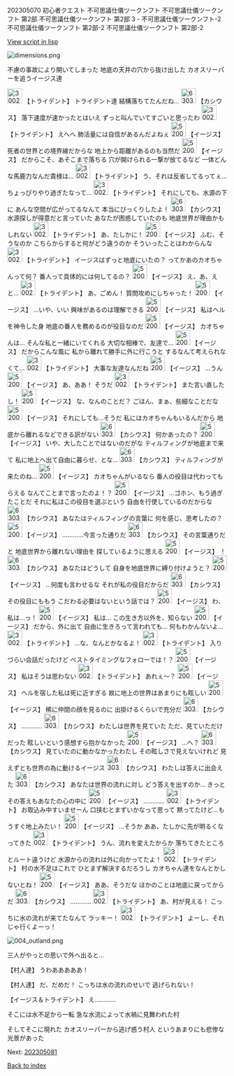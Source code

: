 202305070 初心者クエスト 不可思議仕儀ツークンフト 不可思議仕儀ツークンフト 第2部 不可思議仕儀ツークンフト 第2部 3 - 不可思議仕儀ツークンフト-2 不可思議仕儀ツークンフト 第2部-2 不可思議仕儀ツークンフト 第2部-2

[View script in lisp](../scripts/202305070.txt)

![dimensions.png](../images/backgrounds/dimensions.png)

不慮の事故により開いてしまった
地底の天井の穴から抜け出した
カオスリーパーを追うイージス達

<img src="../images/units/300231.png" alt="300231.png" height="34"/>
【トライデント】
トライデント達
結構落ちてたんだね…

<img src="../images/units/6303121.png" alt="6303121.png" height="34"/>
【カシウス】
落下速度が速かったとはいえ
ずっと叫んでいてすごいと思ったわ

<img src="../images/units/300231.png" alt="300231.png" height="34"/>
【トライデント】
えへへ
肺活量には自信があるんだよねぇ

<img src="../images/units/52000111.png" alt="52000111.png" height="34"/>
【イージス】
死者の世界との境界線だからな
地上から距離があるのも当然だ

<img src="../images/units/52000111.png" alt="52000111.png" height="34"/>
【イージス】
だからこそ、あそこまで落ちる
穴が開けられる一撃が放てるなど
一体どんな馬鹿力なんだ貴様は…

<img src="../images/units/300231.png" alt="300231.png" height="34"/>
【トライデント】
う、それは反省してるってぇ…
ちょっぴりやり過ぎたなって…

<img src="../images/units/300231.png" alt="300231.png" height="34"/>
【トライデント】
それにしても、水源の下に
あんな空間が広がってるなんて
本当にびっくりしたよ！

<img src="../images/units/6303121.png" alt="6303121.png" height="34"/>
【カシウス】
水源探しが得意だと言っていた
あなたが困惑していたのも
地底世界が理由かもしれない

<img src="../images/units/300231.png" alt="300231.png" height="34"/>
【トライデント】
あ、たしかに！

<img src="../images/units/52000111.png" alt="52000111.png" height="34"/>
【イージス】
ふむ、そうなのか
こちらからすると何がどう違うのか
そういったことはわからんな

<img src="../images/units/300231.png" alt="300231.png" height="34"/>
【トライデント】
イージスはずっと地底にいたの？
ってかあのカオちゃんって何？
番人って具体的には何してるの？

<img src="../images/units/52000111.png" alt="52000111.png" height="34"/>
【イージス】
え、あ、えと…

<img src="../images/units/300231.png" alt="300231.png" height="34"/>
【トライデント】
あ、ごめん！
質問攻めにしちゃった！

<img src="../images/units/52000111.png" alt="52000111.png" height="34"/>
【イージス】
…いや、いい
興味があるのは理解できる

<img src="../images/units/52000111.png" alt="52000111.png" height="34"/>
【イージス】
私はヘルを神令した身
地底の番人を務めるのが役目なのだ

<img src="../images/units/52000111.png" alt="52000111.png" height="34"/>
【イージス】
カオちゃんは…
そんな私と一緒にいてくれる
大切な相棒で、友達で…

<img src="../images/units/52000111.png" alt="52000111.png" height="34"/>
【イージス】
だからこんな風に
私から離れて勝手に外に行こうと
するなんて考えられなくて…

<img src="../images/units/300231.png" alt="300231.png" height="34"/>
【トライデント】
大事な友達なんだね

<img src="../images/units/52000111.png" alt="52000111.png" height="34"/>
【イージス】
…うん

<img src="../images/units/52000111.png" alt="52000111.png" height="34"/>
【イージス】
あ、ああ！
そうだ

<img src="../images/units/300231.png" alt="300231.png" height="34"/>
【トライデント】
また言い直したし！

<img src="../images/units/52000111.png" alt="52000111.png" height="34"/>
【イージス】
な、なんのことだ？
ごほん、まぁ、些細なことだな

<img src="../images/units/52000111.png" alt="52000111.png" height="34"/>
【イージス】
それにしても…そうだ
私にはカオちゃんもいるんだから
地底から離れるなどできる訳がない

<img src="../images/units/6303121.png" alt="6303121.png" height="34"/>
【カシウス】
何かあったの？

<img src="../images/units/52000111.png" alt="52000111.png" height="34"/>
【イージス】
いや、大したことではないのだがな
ティルフィングが地底まで来て
私に地上へ出て自由に暮らせ、とな…

<img src="../images/units/6303121.png" alt="6303121.png" height="34"/>
【カシウス】
ティルフィングが来たのね…

<img src="../images/units/52000111.png" alt="52000111.png" height="34"/>
【イージス】
カオちゃんがいるなら
番人の役目は代わってもらえる
なんてことまで言ったのよ！？

<img src="../images/units/52000111.png" alt="52000111.png" height="34"/>
【イージス】
…ゴホン、もう過ぎたことだ
それに私はこの役目を選ぶという
自由を行使しているのだからな

<img src="../images/units/6303121.png" alt="6303121.png" height="34"/>
【カシウス】
あなたはティルフィングの言葉に
何を感じ、思考したの？

<img src="../images/units/52000111.png" alt="52000111.png" height="34"/>
【イージス】
…………今言った通りだ

<img src="../images/units/6303121.png" alt="6303121.png" height="34"/>
【カシウス】
その言葉通りだと
地底世界から離れない理由を
探しているように思える

<img src="../images/units/52000111.png" alt="52000111.png" height="34"/>
【イージス】
！

<img src="../images/units/6303121.png" alt="6303121.png" height="34"/>
【カシウス】
あなたはどうして
自身を地底世界に縛り付けようと？

<img src="../images/units/52000111.png" alt="52000111.png" height="34"/>
【イージス】
…何度も言わせるな
それが私の役目だからだ

<img src="../images/units/6303121.png" alt="6303121.png" height="34"/>
【カシウス】
その役目にももう
こだわる必要はないという話では？

<img src="../images/units/52000111.png" alt="52000111.png" height="34"/>
【イージス】
わ、私は…っ！

<img src="../images/units/52000111.png" alt="52000111.png" height="34"/>
【イージス】
私は…
この生き方以外を、知らない

<img src="../images/units/52000111.png" alt="52000111.png" height="34"/>
【イージス】
だから、外に出て
自由に生きろって言われても…
何もわかんないよ…

<img src="../images/units/300231.png" alt="300231.png" height="34"/>
【トライデント】
…な、なんとかなるよ！

<img src="../images/units/300231.png" alt="300231.png" height="34"/>
【トライデント】
入りづらい会話だったけど
ベストタイミングなフォローでは！？

<img src="../images/units/52000111.png" alt="52000111.png" height="34"/>
【イージス】
私はそうは思わない

<img src="../images/units/300231.png" alt="300231.png" height="34"/>
【トライデント】
あれぇ～？

<img src="../images/units/52000111.png" alt="52000111.png" height="34"/>
【イージス】
ヘルを宿した私は死に近すぎる
故に地上の世界はあまりにも眩しい

<img src="../images/units/52000111.png" alt="52000111.png" height="34"/>
【イージス】
稀に仲間の顔を見るのに
出掛けるくらいで充分だ

<img src="../images/units/6303121.png" alt="6303121.png" height="34"/>
【カシウス】
…………

<img src="../images/units/6303121.png" alt="6303121.png" height="34"/>
【カシウス】
わたしは世界を見ていた
ただ、見ていただけだった
眩しいという感想すら抱かなかった

<img src="../images/units/52000111.png" alt="52000111.png" height="34"/>
【イージス】
…へ？

<img src="../images/units/6303121.png" alt="6303121.png" height="34"/>
【カシウス】
見ていたのに動かなかったわたし
その眩しさで見えないけれど
見えずとも世界の為に動けるイージス

<img src="../images/units/6303121.png" alt="6303121.png" height="34"/>
【カシウス】
わたしは答えに出会えた

<img src="../images/units/6303121.png" alt="6303121.png" height="34"/>
【カシウス】
あなたは世界の流れに対し
どう答えを出すのか…
きっとその答えもあなたの心の中に

<img src="../images/units/52000111.png" alt="52000111.png" height="34"/>
【イージス】
…………

<img src="../images/units/300231.png" alt="300231.png" height="34"/>
【トライデント】
お取込み中すいませーん
口挟むとまずいかなって思って
黙ってたけど…もうすぐ地上みたい！

<img src="../images/units/52000111.png" alt="52000111.png" height="34"/>
【イージス】
…そうか
ああ、たしかに先が明るくなってきた

<img src="../images/units/300231.png" alt="300231.png" height="34"/>
【トライデント】
うん、流れを変えたからか
落ちてきたところとルート違うけど
水源からの流れは外に向かってたよ！

<img src="../images/units/300231.png" alt="300231.png" height="34"/>
【トライデント】
村の水不足はこれで
ひとまず解決するだろうし
カオちゃん達をなんとかしないとね！

<img src="../images/units/52000111.png" alt="52000111.png" height="34"/>
【イージス】
ああ、そうだな
ほかのことは地底に戻ってからだ

<img src="../images/units/6303121.png" alt="6303121.png" height="34"/>
【カシウス】
…………

<img src="../images/units/300231.png" alt="300231.png" height="34"/>
【トライデント】
あ、村が見える！
こっちに水の流れが来てたなんて
ラッキー！

<img src="../images/units/300231.png" alt="300231.png" height="34"/>
【トライデント】
よーし、それじゃ行くよーっ！

![004_outland.png](../images/backgrounds/004_outland.png)

三人がやっとの思いで外へ出ると…

【村人達】
うわあああああ！

【村人達】
だ、だめだ！
こっちは水の流れのせいで
逃げられない！

【イージス＆トライデント】
え…………

そこには水不足から一転
急な水流によって水禍に見舞われた村

そしてそこに現れた
カオスリーパーから逃げ惑う村人
というあまりにも悲惨な光景があった


Next: [202305081](202305081.md)

[Back to index](index.md)
